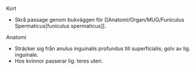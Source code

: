 Kort
- Skrå passage genom bukväggen för [[Anatomi/Organ/MUG/Funiculus Spermaticus|funiculus spermaticus]].

Anatomi
- Sträcker sig från anulus inguinalis profundus till superficialis; golv av lig. inguinale.
- Hos kvinnor passerar lig. teres uteri.
